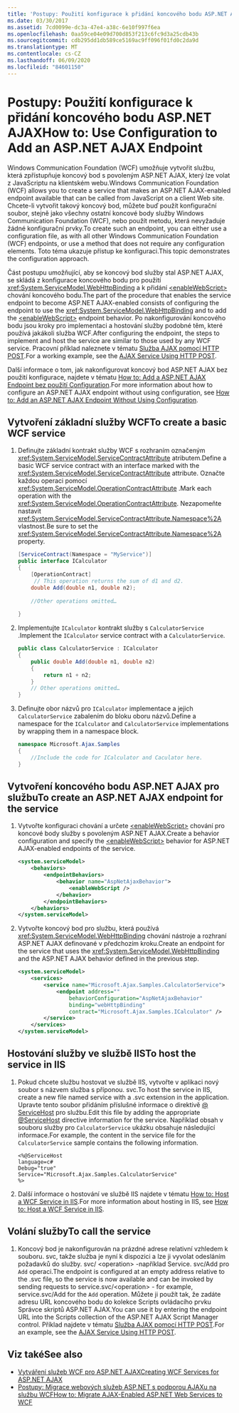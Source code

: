 ```yaml
---
title: 'Postupy: Použití konfigurace k přidání koncového bodu ASP.NET AJAX'
ms.date: 03/30/2017
ms.assetid: 7cd0099e-dc3a-47e4-a38c-6e10f997f6ea
ms.openlocfilehash: 0aa59ce04e09d700d853f213c6fc9d3a25cdb43b
ms.sourcegitcommit: cdb295dd1db589ce5169ac9ff096f01fd0c2da9d
ms.translationtype: MT
ms.contentlocale: cs-CZ
ms.lasthandoff: 06/09/2020
ms.locfileid: "84601150"
---
```

# <a name="how-to-use-configuration-to-add-an-aspnet-ajax-endpoint"></a><span data-ttu-id="2258c-102">Postupy: Použití konfigurace k přidání koncového bodu ASP.NET AJAX</span><span class="sxs-lookup"><span data-stu-id="2258c-102">How to: Use Configuration to Add an ASP.NET AJAX Endpoint</span></span>
<span data-ttu-id="2258c-103">Windows Communication Foundation (WCF) umožňuje vytvořit službu, která zpřístupňuje koncový bod s povoleným ASP.NET AJAX, který lze volat z JavaScriptu na klientském webu.</span><span class="sxs-lookup"><span data-stu-id="2258c-103">Windows Communication Foundation (WCF) allows you to create a service that makes an ASP.NET AJAX-enabled endpoint available that can be called from JavaScript on a client Web site.</span></span> <span data-ttu-id="2258c-104">Chcete-li vytvořit takový koncový bod, můžete buď použít konfigurační soubor, stejně jako všechny ostatní koncové body služby Windows Communication Foundation (WCF), nebo použít metodu, která nevyžaduje žádné konfigurační prvky.</span><span class="sxs-lookup"><span data-stu-id="2258c-104">To create such an endpoint, you can either use a configuration file, as with all other Windows Communication Foundation (WCF) endpoints, or use a method that does not require any configuration elements.</span></span> <span data-ttu-id="2258c-105">Toto téma ukazuje přístup ke konfiguraci.</span><span class="sxs-lookup"><span data-stu-id="2258c-105">This topic demonstrates the configuration approach.</span></span>  
  
 <span data-ttu-id="2258c-106">Část postupu umožňující, aby se koncový bod služby stal ASP.NET AJAX, se skládá z konfigurace koncového bodu pro použití <xref:System.ServiceModel.WebHttpBinding> a k přidání [\<enableWebScript>](../../configure-apps/file-schema/wcf/enablewebscript.md) chování koncového bodu.</span><span class="sxs-lookup"><span data-stu-id="2258c-106">The part of the procedure that enables the service endpoint to become ASP.NET AJAX-enabled consists of configuring the endpoint to use the <xref:System.ServiceModel.WebHttpBinding> and to add the [\<enableWebScript>](../../configure-apps/file-schema/wcf/enablewebscript.md) endpoint behavior.</span></span> <span data-ttu-id="2258c-107">Po nakonfigurování koncového bodu jsou kroky pro implementaci a hostování služby podobné těm, které používá jakákoli služba WCF.</span><span class="sxs-lookup"><span data-stu-id="2258c-107">After configuring the endpoint, the steps to implement and host the service are similar to those used by any WCF service.</span></span> <span data-ttu-id="2258c-108">Pracovní příklad naleznete v tématu [Služba AJAX pomocí HTTP POST](../samples/ajax-service-using-http-post.md).</span><span class="sxs-lookup"><span data-stu-id="2258c-108">For a working example, see the [AJAX Service Using HTTP POST](../samples/ajax-service-using-http-post.md).</span></span>  
  
 <span data-ttu-id="2258c-109">Další informace o tom, jak nakonfigurovat koncový bod ASP.NET AJAX bez použití konfigurace, najdete v tématu [How to: Add a ASP.NET AJAX Endpoint bez použití Configuration](how-to-add-an-aspnet-ajax-endpoint-without-using-configuration.md).</span><span class="sxs-lookup"><span data-stu-id="2258c-109">For more information about how to configure an ASP.NET AJAX endpoint without using configuration, see [How to: Add an ASP.NET AJAX Endpoint Without Using Configuration](how-to-add-an-aspnet-ajax-endpoint-without-using-configuration.md).</span></span>  
  
## <a name="to-create-a-basic-wcf-service"></a><span data-ttu-id="2258c-110">Vytvoření základní služby WCF</span><span class="sxs-lookup"><span data-stu-id="2258c-110">To create a basic WCF service</span></span>  
  
1. <span data-ttu-id="2258c-111">Definujte základní kontrakt služby WCF s rozhraním označeným <xref:System.ServiceModel.ServiceContractAttribute> atributem.</span><span class="sxs-lookup"><span data-stu-id="2258c-111">Define a basic WCF service contract with an interface marked with the <xref:System.ServiceModel.ServiceContractAttribute> attribute.</span></span> <span data-ttu-id="2258c-112">Označte každou operaci pomocí <xref:System.ServiceModel.OperationContractAttribute> .</span><span class="sxs-lookup"><span data-stu-id="2258c-112">Mark each operation with the <xref:System.ServiceModel.OperationContractAttribute>.</span></span> <span data-ttu-id="2258c-113">Nezapomeňte nastavit <xref:System.ServiceModel.ServiceContractAttribute.Namespace%2A> vlastnost.</span><span class="sxs-lookup"><span data-stu-id="2258c-113">Be sure to set the <xref:System.ServiceModel.ServiceContractAttribute.Namespace%2A> property.</span></span>  
  
    ```csharp
    [ServiceContract(Namespace = "MyService")]  
    public interface ICalculator  
    {  
        [OperationContract]  
         // This operation returns the sum of d1 and d2.  
        double Add(double n1, double n2);  
  
        //Other operations omitted…  
  
    }  
    ```  
  
2. <span data-ttu-id="2258c-114">Implementujte `ICalculator` kontrakt služby s `CalculatorService` .</span><span class="sxs-lookup"><span data-stu-id="2258c-114">Implement the `ICalculator` service contract with a `CalculatorService`.</span></span>  
  
    ```csharp
    public class CalculatorService : ICalculator  
    {  
        public double Add(double n1, double n2)  
        {  
            return n1 + n2;  
        }
        // Other operations omitted…
    }
    ```  
  
3. <span data-ttu-id="2258c-115">Definujte obor názvů pro `ICalculator` implementace a jejich `CalculatorService` zabalením do bloku oboru názvů.</span><span class="sxs-lookup"><span data-stu-id="2258c-115">Define a namespace for the `ICalculator` and `CalculatorService` implementations by wrapping them in a namespace block.</span></span>  
  
    ```csharp
    namespace Microsoft.Ajax.Samples
    {  
        //Include the code for ICalculator and Caculator here.  
    }  
    ```  
  
## <a name="to-create-an-aspnet-ajax-endpoint-for-the-service"></a><span data-ttu-id="2258c-116">Vytvoření koncového bodu ASP.NET AJAX pro službu</span><span class="sxs-lookup"><span data-stu-id="2258c-116">To create an ASP.NET AJAX endpoint for the service</span></span>  
  
1. <span data-ttu-id="2258c-117">Vytvořte konfiguraci chování a určete [\<enableWebScript>](../../configure-apps/file-schema/wcf/enablewebscript.md) chování pro koncové body služby s povoleným ASP.NET AJAX.</span><span class="sxs-lookup"><span data-stu-id="2258c-117">Create a behavior configuration and specify the [\<enableWebScript>](../../configure-apps/file-schema/wcf/enablewebscript.md) behavior for ASP.NET AJAX-enabled endpoints of the service.</span></span>  
  
    ```xml  
    <system.serviceModel>  
        <behaviors>  
            <endpointBehaviors>  
                <behavior name="AspNetAjaxBehavior">  
                    <enableWebScript />  
                </behavior>  
            </endpointBehaviors>  
        </behaviors>  
    </system.serviceModel>  
    ```  
  
2. <span data-ttu-id="2258c-118">Vytvořte koncový bod pro službu, která používá <xref:System.ServiceModel.WebHttpBinding> chování nástroje a rozhraní ASP.NET AJAX definované v předchozím kroku.</span><span class="sxs-lookup"><span data-stu-id="2258c-118">Create an endpoint for the service that uses the <xref:System.ServiceModel.WebHttpBinding> and the ASP.NET AJAX behavior defined in the previous step.</span></span>  
  
    ```xml  
    <system.serviceModel>  
        <services>  
            <service name="Microsoft.Ajax.Samples.CalculatorService">  
                <endpoint address=""  
                    behaviorConfiguration="AspNetAjaxBehavior"
                    binding="webHttpBinding"  
                    contract="Microsoft.Ajax.Samples.ICalculator" />  
            </service>  
        </services>  
    </system.serviceModel>
    ```  
  
## <a name="to-host-the-service-in-iis"></a><span data-ttu-id="2258c-119">Hostování služby ve službě IIS</span><span class="sxs-lookup"><span data-stu-id="2258c-119">To host the service in IIS</span></span>  
  
1. <span data-ttu-id="2258c-120">Pokud chcete službu hostovat ve službě IIS, vytvořte v aplikaci nový soubor s názvem služba s příponou. svc.</span><span class="sxs-lookup"><span data-stu-id="2258c-120">To host the service in IIS, create a new file named service with a .svc extension in the application.</span></span> <span data-ttu-id="2258c-121">Upravte tento soubor přidáním příslušné informace o direktivě [ \@ ServiceHost](../../configure-apps/file-schema/wcf-directive/servicehost.md) pro službu.</span><span class="sxs-lookup"><span data-stu-id="2258c-121">Edit this file by adding the appropriate [\@ServiceHost](../../configure-apps/file-schema/wcf-directive/servicehost.md) directive information for the service.</span></span> <span data-ttu-id="2258c-122">Například obsah v souboru služby pro `CalculatorService` ukázku obsahuje následující informace.</span><span class="sxs-lookup"><span data-stu-id="2258c-122">For example, the content in the service file for the `CalculatorService` sample contains the following information.</span></span>  
  
    ```
    <%@ServiceHost
    language=c#
    Debug="true"
    Service="Microsoft.Ajax.Samples.CalculatorService"  
    %>  
    ```  
  
2. <span data-ttu-id="2258c-123">Další informace o hostování ve službě IIS najdete v tématu [How to: Host a WCF Service in IIS](how-to-host-a-wcf-service-in-iis.md).</span><span class="sxs-lookup"><span data-stu-id="2258c-123">For more information about hosting in IIS, see [How to: Host a WCF Service in IIS](how-to-host-a-wcf-service-in-iis.md).</span></span>  
  
## <a name="to-call-the-service"></a><span data-ttu-id="2258c-124">Volání služby</span><span class="sxs-lookup"><span data-stu-id="2258c-124">To call the service</span></span>  
  
1. <span data-ttu-id="2258c-125">Koncový bod je nakonfigurován na prázdné adrese relativní vzhledem k souboru. svc, takže služba je nyní k dispozici a lze ji vyvolat odesláním požadavků do služby. svc/ \<operation> -například Service. svc/Add pro `Add` operaci.</span><span class="sxs-lookup"><span data-stu-id="2258c-125">The endpoint is configured at an empty address relative to the .svc file, so the service is now available and can be invoked by sending requests to service.svc/\<operation> - for example, service.svc/Add for the `Add` operation.</span></span> <span data-ttu-id="2258c-126">Můžete ji použít tak, že zadáte adresu URL koncového bodu do kolekce Scripts ovládacího prvku Správce skriptů ASP.NET AJAX.</span><span class="sxs-lookup"><span data-stu-id="2258c-126">You can use it by entering the endpoint URL into the Scripts collection of the ASP.NET AJAX Script Manager control.</span></span> <span data-ttu-id="2258c-127">Příklad najdete v tématu [Služba AJAX pomocí HTTP POST](../samples/ajax-service-using-http-post.md).</span><span class="sxs-lookup"><span data-stu-id="2258c-127">For an example, see the [AJAX Service Using HTTP POST](../samples/ajax-service-using-http-post.md).</span></span>  
  
## <a name="see-also"></a><span data-ttu-id="2258c-128">Viz také</span><span class="sxs-lookup"><span data-stu-id="2258c-128">See also</span></span>

- [<span data-ttu-id="2258c-129">Vytváření služeb WCF pro ASP.NET AJAX</span><span class="sxs-lookup"><span data-stu-id="2258c-129">Creating WCF Services for ASP.NET AJAX</span></span>](creating-wcf-services-for-aspnet-ajax.md)
- [<span data-ttu-id="2258c-130">Postupy: Migrace webových služeb ASP.NET s podporou AJAXu na službu WCF</span><span class="sxs-lookup"><span data-stu-id="2258c-130">How to: Migrate AJAX-Enabled ASP.NET Web Services to WCF</span></span>](how-to-migrate-ajax-enabled-aspnet-web-services-to-wcf.md)
